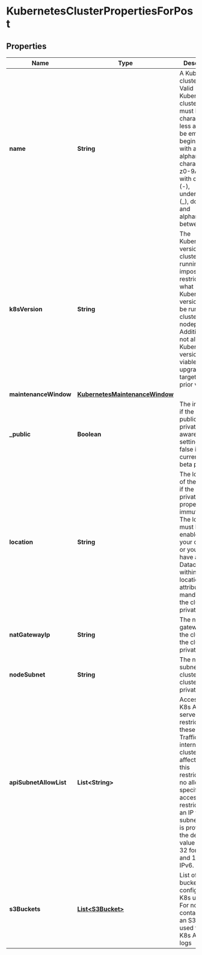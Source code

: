 

# KubernetesClusterPropertiesForPost

## Properties

| Name | Type | Description | Notes |
| ------------ | ------------- | ------------- | ------------- |
| **name** | **String** | A Kubernetes cluster name. Valid Kubernetes cluster name must be 63 characters or less and must be empty or begin and end with an alphanumeric character ([a-z0-9A-Z]) with dashes (-), underscores (_), dots (.), and alphanumerics between. |  |
| **k8sVersion** | **String** | The Kubernetes version the cluster is running. This imposes restrictions on what Kubernetes versions can be run in a cluster&#39;s nodepools. Additionally, not all Kubernetes versions are viable upgrade targets for all prior versions. |  [optional] |
| **maintenanceWindow** | [**KubernetesMaintenanceWindow**](KubernetesMaintenanceWindow.md) |  |  [optional] |
| **_public** | **Boolean** | The indicator if the cluster is public or private. Be aware that setting it to false is currently in beta phase. |  [optional] |
| **location** | **String** | The location of the cluster if the cluster is private. This property is immutable. The location must be enabled for your contract or you must have a Datacenter within that location. This attribute is mandatory if the cluster is private. |  [optional] |
| **natGatewayIp** | **String** | The nat gateway IP of the cluster if the cluster is private. |  [optional] |
| **nodeSubnet** | **String** | The node subnet of the cluster if the cluster is private. |  [optional] |
| **apiSubnetAllowList** | **List&lt;String&gt;** | Access to the K8s API server is restricted to these CIDRs. Traffic, internal to the cluster, is not affected by this restriction. If no allowlist is specified, access is not restricted. If an IP without subnet mask is provided, the default value is used: 32 for IPv4 and 128 for IPv6. |  [optional] |
| **s3Buckets** | [**List&lt;S3Bucket&gt;**](S3Bucket.md) | List of S3 bucket configured for K8s usage. For now it contains only an S3 bucket used to store K8s API audit logs |  [optional] |


